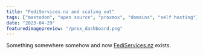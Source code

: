```yaml
---
title: "FediServices.nz and scaling out"
tags: ["mastodon", "open source", "proxmox", "domains", "self hosting"]
date: "2023-04-29"
featuredimagepreview: "/prox_dashboard.png"
---
```


Something somewhere somehow and now [FediServices.nz](https://fediserivces.nz) exists.
